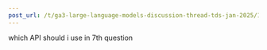 ```yaml
---
post_url: /t/ga3-large-language-models-discussion-thread-tds-jan-2025/163247/6
---
```

which API should i use in 7th question